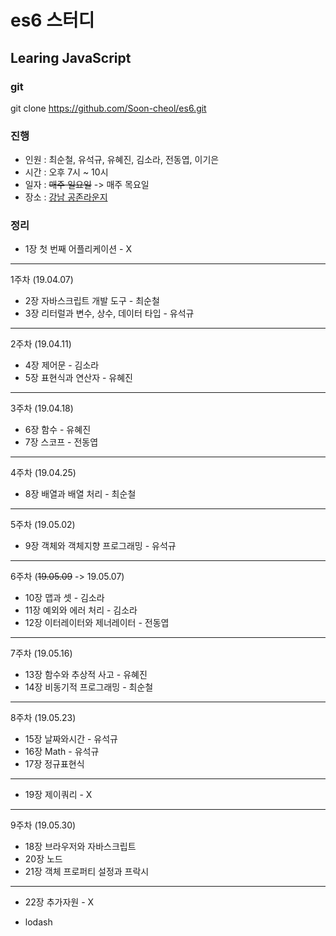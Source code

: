 # es6 스터디
## Learing JavaScript

### git
git clone https://github.com/Soon-cheol/es6.git

### 진행
- 인원 : 최순철, 유석규, 유혜진, 김소라, 전동엽, 이기은
- 시간 : 오후 7시 ~ 10시
- 일자 : ~~매주 일요일~~ -> 매주 목요일
- 장소 : <a href="https://map.naver.com/local/siteview.nhn?code=1231340216&_ts=1554684448778" target="_blank">강남 공존라운지</a>

### 정리
- 1장 첫 번째 어플리케이션 - X
--------------------------------------
1주차 (19.04.07)
- 2장 자바스크립트 개발 도구 - 최순철
- 3장 리터럴과 변수, 상수, 데이터 타입 - 유석규
--------------------------------------
2주차 (19.04.11)
- 4장 제어문 - 김소라
- 5장 표현식과 연산자 - 유혜진
--------------------------------------
3주차 (19.04.18)
- 6장 함수 - 유혜진
- 7장 스코프 - 전동엽
--------------------------------------
4주차 (19.04.25)
- 8장 배열과 배열 처리 - 최순철
--------------------------------------
5주차 (19.05.02)
- 9장 객체와 객체지향 프로그래밍 - 유석규
--------------------------------------
6주차 (~~19.05.09~~ -> 19.05.07)
- 10장 맵과 셋 - 김소라
- 11장 예외와 에러 처리 - 김소라
- 12장 이터레이터와 제너레이터 - 전동엽
--------------------------------------
7주차 (19.05.16)
- 13장 함수와 추상적 사고 - 유혜진
- 14장 비동기적 프로그래밍 - 최순철
--------------------------------------
8주차 (19.05.23)
- 15장 날짜와시간 - 유석규
- 16장 Math - 유석규
- 17장 정규표현식
--------------------------------------
- 19장 제이쿼리 - X
--------------------------------------
9주차 (19.05.30)
- 18장 브라우저와 자바스크립트
- 20장 노드
- 21장 객체 프로퍼티 설정과 프락시
--------------------------------------
- 22장 추가자원 - X

+ lodash
